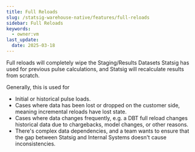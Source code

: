 ```yaml
---
title: Full Reloads
slug: /statsig-warehouse-native/features/full-reloads
sidebar: Full Reloads
keywords:
  - owner:vm
last_update:
  date: 2025-03-18
---
```


Full reloads will completely wipe the Staging/Results Datasets Statsig has used for previous pulse calculations, and Statsig will recalculate results from scratch.

Generally, this is used for

- Initial or historical pulse loads.
- Cases where data has been lost or dropped on the customer side, meaning incremental reloads have lost state.
- Cases where data changes frequently, e.g. a DBT full reload changes historical data due to chargebacks, model changes, or other reasons.
- There's complex data dependencies, and a team wants to ensure that the gap between Statsig and Internal Systems doesn't cause inconsistencies.
